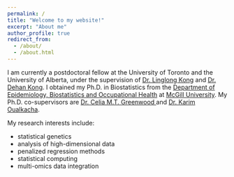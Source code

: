 ```yaml
---
permalink: /
title: "Welcome to my website!"
excerpt: "About me"
author_profile: true
redirect_from: 
  - /about/
  - /about.html
---
```

I am currently a postdoctoral fellow at the University of Toronto and the University of Alberta, under the supervision of [Dr. Linglong Kong](https://sites.ualberta.ca/~lkong/) and [Dr. Dehan Kong](https://www.statistics.utoronto.ca/people/directories/all-faculty/dehan-kong).
I obtained my Ph.D. in Biostatistics from the [Department of Epidemiology, Biostatistics and Occupational Health](https://www.mcgill.ca/epi-biostat-occh/academic-programs/grad/biostatistics) at [McGill University](https://www.mcgill.ca). My Ph.D. co-supervisors are [Dr. Celia M.T. Greenwood ](https://www.mcgill.ca/statisticalgenetics/) and [Dr. Karim Oualkacha](https://karimoualkacha.uqam.ca/en/home/).

My research interests include:

* statistical genetics
* analysis of high-dimensional data
* penalized regression methods
* statistical computing
* multi-omics data integration